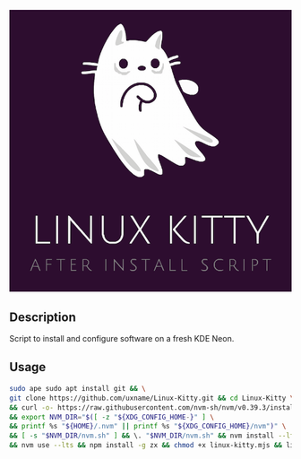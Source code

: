 ![](logo.png)

## Description

Script to install and configure software on a fresh KDE Neon.

## Usage

```bash
sudo apе sudo apt install git && \
git clone https://github.com/uxname/Linux-Kitty.git && cd Linux-Kitty \
&& curl -o- https://raw.githubusercontent.com/nvm-sh/nvm/v0.39.3/install.sh | bash \
&& export NVM_DIR="$([ -z "${XDG_CONFIG_HOME-}" ] \
&& printf %s "${HOME}/.nvm" || printf %s "${XDG_CONFIG_HOME}/nvm")" \
&& [ -s "$NVM_DIR/nvm.sh" ] && \. "$NVM_DIR/nvm.sh" && nvm install --lts \
&& nvm use --lts && npm install -g zx && chmod +x linux-kitty.mjs && linux-kitty.mjs
```